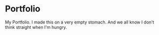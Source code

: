 # Portfolio
My Portfolio.
I made this on a very empty stomach. And we all know I don't think straight when I'm hungry.
